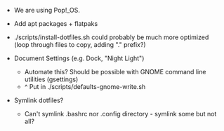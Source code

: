 - We are using Pop!\_OS.

- Add apt packages + flatpaks

- ./scripts/install-dotfiles.sh could probably be much more optimized (loop through files to copy, adding "." prefix?)

- Document Settings (e.g. Dock, "Night Light")
    - Automate this? Should be possible with GNOME command line utilities (gsettings)
    - ^ Put in ./scripts/defaults-gnome-write.sh

- Symlink dotfiles?
    - Can't symlink .bashrc nor .config directory - symlink some but not all?
